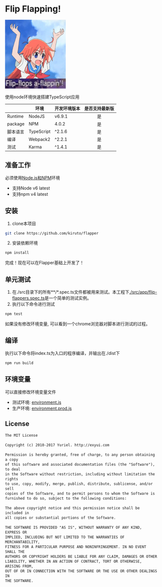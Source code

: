 # Flip Flapping!
<img src="art/cover.jpg" alt="Papika" style="width: 200px;"/>

使用node环境快速搭建TypeScript应用

|          | 环境       | 开发环境版本 | 是否支持最新版 |
|----------|------------|--------------|:--------------:|
| Runtime  | NodeJS     | v6.9.1       |       是       |
| package  | NPM        | 4.0.2        |       是       |
| 脚本语言 | TypeScript | ^2.1.6       |       是       |
| 编译     | Webpack2   | ^2.2.1       |       是       |
| 测试     | Karma      | ^1.4.1       |       是       |

## 准备工作
必须使用[Node.js和NPM](https://nodejs.org/en/)环境
- 支持Node v6 latest
- 支持npm v4 latest

## 安装
1. clone本项目
```bash
git clone https://github.com/kiruto/flapper
```

2. 安装依赖环境
```bash
npm install
```

完成！现在可以在Flapper基础上开发了！

## 单元测试
1. 在./src目录下的所有**/*.spec.ts文件都被用来测试。本工程下[./src/app/flip-flappers.spec.ts](src/app/flip-flappers.spec.ts)是一个简单的测试实例。
2. 执行以下命令进行测试
```bash
npm test
```
如果没有修改环境变量, 可以看到一个chrome浏览器对脚本进行测试的过程。

## 编译
执行以下命令将index.ts为入口的程序编译，并输出在./dist下
```bash
npm run build
```

## 环境变量
可以直接修改环境变量文件
- 测试环境: [environment.js](config/environment.js)
- 生产环境: [environment.prod.js](config/environment.prod.js)

## License
```text
The MIT License

Copyright (c) 2010-2017 Yuriel. http://exyui.com

Permission is hereby granted, free of charge, to any person obtaining a copy
of this software and associated documentation files (the "Software"), to deal
in the Software without restriction, including without limitation the rights
to use, copy, modify, merge, publish, distribute, sublicense, and/or sell
copies of the Software, and to permit persons to whom the Software is
furnished to do so, subject to the following conditions:

The above copyright notice and this permission notice shall be included in
all copies or substantial portions of the Software.

THE SOFTWARE IS PROVIDED "AS IS", WITHOUT WARRANTY OF ANY KIND, EXPRESS OR
IMPLIED, INCLUDING BUT NOT LIMITED TO THE WARRANTIES OF MERCHANTABILITY,
FITNESS FOR A PARTICULAR PURPOSE AND NONINFRINGEMENT. IN NO EVENT SHALL THE
AUTHORS OR COPYRIGHT HOLDERS BE LIABLE FOR ANY CLAIM, DAMAGES OR OTHER
LIABILITY, WHETHER IN AN ACTION OF CONTRACT, TORT OR OTHERWISE, ARISING FROM,
OUT OF OR IN CONNECTION WITH THE SOFTWARE OR THE USE OR OTHER DEALINGS IN
THE SOFTWARE.
```